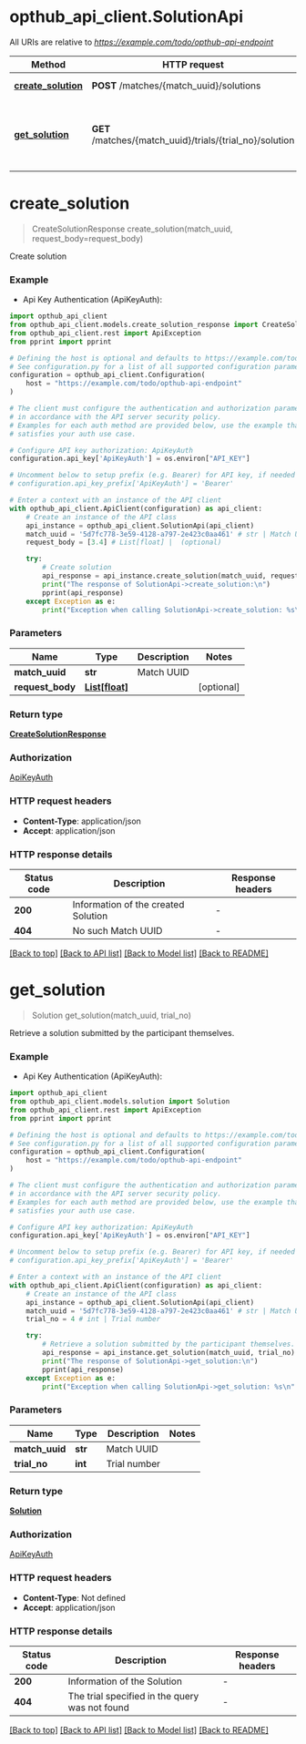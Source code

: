 # opthub_api_client.SolutionApi

All URIs are relative to *https://example.com/todo/opthub-api-endpoint*

Method | HTTP request | Description
------------- | ------------- | -------------
[**create_solution**](SolutionApi.md#create_solution) | **POST** /matches/{match_uuid}/solutions | Create solution
[**get_solution**](SolutionApi.md#get_solution) | **GET** /matches/{match_uuid}/trials/{trial_no}/solution | Retrieve a solution submitted by the participant themselves.


# **create_solution**
> CreateSolutionResponse create_solution(match_uuid, request_body=request_body)

Create solution

### Example

* Api Key Authentication (ApiKeyAuth):

```python
import opthub_api_client
from opthub_api_client.models.create_solution_response import CreateSolutionResponse
from opthub_api_client.rest import ApiException
from pprint import pprint

# Defining the host is optional and defaults to https://example.com/todo/opthub-api-endpoint
# See configuration.py for a list of all supported configuration parameters.
configuration = opthub_api_client.Configuration(
    host = "https://example.com/todo/opthub-api-endpoint"
)

# The client must configure the authentication and authorization parameters
# in accordance with the API server security policy.
# Examples for each auth method are provided below, use the example that
# satisfies your auth use case.

# Configure API key authorization: ApiKeyAuth
configuration.api_key['ApiKeyAuth'] = os.environ["API_KEY"]

# Uncomment below to setup prefix (e.g. Bearer) for API key, if needed
# configuration.api_key_prefix['ApiKeyAuth'] = 'Bearer'

# Enter a context with an instance of the API client
with opthub_api_client.ApiClient(configuration) as api_client:
    # Create an instance of the API class
    api_instance = opthub_api_client.SolutionApi(api_client)
    match_uuid = '5d7fc778-3e59-4128-a797-2e423c0aa461' # str | Match UUID
    request_body = [3.4] # List[float] |  (optional)

    try:
        # Create solution
        api_response = api_instance.create_solution(match_uuid, request_body=request_body)
        print("The response of SolutionApi->create_solution:\n")
        pprint(api_response)
    except Exception as e:
        print("Exception when calling SolutionApi->create_solution: %s\n" % e)
```



### Parameters


Name | Type | Description  | Notes
------------- | ------------- | ------------- | -------------
 **match_uuid** | **str**| Match UUID | 
 **request_body** | [**List[float]**](float.md)|  | [optional] 

### Return type

[**CreateSolutionResponse**](CreateSolutionResponse.md)

### Authorization

[ApiKeyAuth](../README.md#ApiKeyAuth)

### HTTP request headers

 - **Content-Type**: application/json
 - **Accept**: application/json

### HTTP response details

| Status code | Description | Response headers |
|-------------|-------------|------------------|
**200** | Information of the created Solution |  -  |
**404** | No such Match UUID |  -  |

[[Back to top]](#) [[Back to API list]](../README.md#documentation-for-api-endpoints) [[Back to Model list]](../README.md#documentation-for-models) [[Back to README]](../README.md)

# **get_solution**
> Solution get_solution(match_uuid, trial_no)

Retrieve a solution submitted by the participant themselves.

### Example

* Api Key Authentication (ApiKeyAuth):

```python
import opthub_api_client
from opthub_api_client.models.solution import Solution
from opthub_api_client.rest import ApiException
from pprint import pprint

# Defining the host is optional and defaults to https://example.com/todo/opthub-api-endpoint
# See configuration.py for a list of all supported configuration parameters.
configuration = opthub_api_client.Configuration(
    host = "https://example.com/todo/opthub-api-endpoint"
)

# The client must configure the authentication and authorization parameters
# in accordance with the API server security policy.
# Examples for each auth method are provided below, use the example that
# satisfies your auth use case.

# Configure API key authorization: ApiKeyAuth
configuration.api_key['ApiKeyAuth'] = os.environ["API_KEY"]

# Uncomment below to setup prefix (e.g. Bearer) for API key, if needed
# configuration.api_key_prefix['ApiKeyAuth'] = 'Bearer'

# Enter a context with an instance of the API client
with opthub_api_client.ApiClient(configuration) as api_client:
    # Create an instance of the API class
    api_instance = opthub_api_client.SolutionApi(api_client)
    match_uuid = '5d7fc778-3e59-4128-a797-2e423c0aa461' # str | Match UUID
    trial_no = 4 # int | Trial number

    try:
        # Retrieve a solution submitted by the participant themselves.
        api_response = api_instance.get_solution(match_uuid, trial_no)
        print("The response of SolutionApi->get_solution:\n")
        pprint(api_response)
    except Exception as e:
        print("Exception when calling SolutionApi->get_solution: %s\n" % e)
```



### Parameters


Name | Type | Description  | Notes
------------- | ------------- | ------------- | -------------
 **match_uuid** | **str**| Match UUID | 
 **trial_no** | **int**| Trial number | 

### Return type

[**Solution**](Solution.md)

### Authorization

[ApiKeyAuth](../README.md#ApiKeyAuth)

### HTTP request headers

 - **Content-Type**: Not defined
 - **Accept**: application/json

### HTTP response details

| Status code | Description | Response headers |
|-------------|-------------|------------------|
**200** | Information of the Solution |  -  |
**404** | The trial specified in the query was not found |  -  |

[[Back to top]](#) [[Back to API list]](../README.md#documentation-for-api-endpoints) [[Back to Model list]](../README.md#documentation-for-models) [[Back to README]](../README.md)

